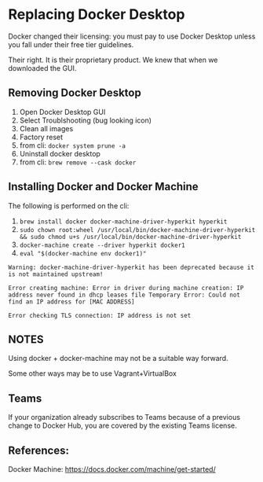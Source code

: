 # Replacing Docker Desktop

Docker changed their licensing: you must pay to use Docker Desktop unless you fall under their free tier guidelines.

Their right. It is their proprietary product. We knew that when we downloaded the GUI.

## Removing Docker Desktop

1. Open Docker Desktop GUI
2. Select Troublshooting (bug looking icon)
3. Clean all images
4. Factory reset
5. from cli: `docker system prune -a`
6. Uninstall docker desktop
7. from cli: `brew remove --cask docker`

## Installing Docker and Docker Machine

The following is performed on the cli:

1. `brew install docker docker-machine-driver-hyperkit hyperkit`
2. `sudo chown root:wheel /usr/local/bin/docker-machine-driver-hyperkit && sudo chmod u+s /usr/local/bin/docker-machine-driver-hyperkit`
3. `docker-machine create --driver hyperkit docker1`
4. `eval "$(docker-machine env docker1)"`

```
Warning: docker-machine-driver-hyperkit has been deprecated because it is not maintained upstream!
```

```
Error creating machine: Error in driver during machine creation: IP address never found in dhcp leases file Temporary Error: Could not find an IP address for [MAC ADDRESS]
```

```
Error checking TLS connection: IP address is not set
```

## NOTES

Using docker + docker-machine may not be a suitable way forward.

Some other ways may be to use Vagrant+VirtualBox

## Teams

If your organization already subscribes to Teams because of a previous change to Docker Hub, you are covered by the existing Teams license.

## References:

Docker Machine: https://docs.docker.com/machine/get-started/
